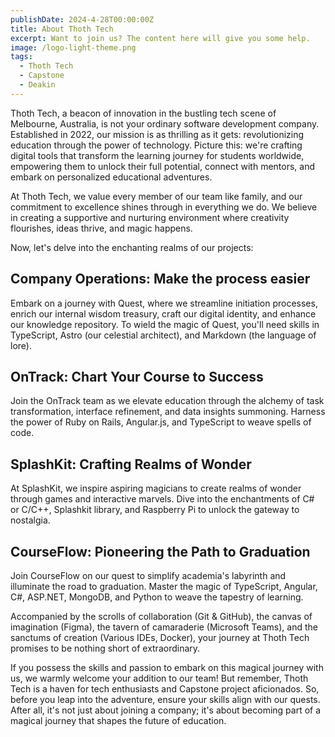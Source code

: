 ```yaml
---
publishDate: 2024-4-28T00:00:00Z
title: About Thoth Tech
excerpt: Want to join us? The content here will give you some help.
image: /logo-light-theme.png
tags:
  - Thoth Tech
  - Capstone
  - Deakin
---
```

 
 
Thoth Tech, a beacon of innovation in the bustling tech scene of Melbourne, Australia, is not your ordinary software development company. Established in 2022, our mission is as thrilling as it gets: revolutionizing education through the power of technology. Picture this: we're crafting digital tools that transform the learning journey for students worldwide, empowering them to unlock their full potential, connect with mentors, and embark on personalized educational adventures.

At Thoth Tech, we value every member of our team like family, and our commitment to excellence shines through in everything we do. We believe in creating a supportive and nurturing environment where creativity flourishes, ideas thrive, and magic happens.

Now, let's delve into the enchanting realms of our projects:

## Company Operations: Make the process easier
Embark on a journey with Quest, where we streamline initiation processes, enrich our internal wisdom treasury, craft our digital identity, and enhance our knowledge repository. To wield the magic of Quest, you'll need skills in TypeScript, Astro (our celestial architect), and Markdown (the language of lore).

## OnTrack: Chart Your Course to Success
Join the OnTrack team as we elevate education through the alchemy of task transformation, interface refinement, and data insights summoning. Harness the power of Ruby on Rails, Angular.js, and TypeScript to weave spells of code.

## SplashKit: Crafting Realms of Wonder
At SplashKit, we inspire aspiring magicians to create realms of wonder through games and interactive marvels. Dive into the enchantments of C# or C/C++, Splashkit library, and Raspberry Pi to unlock the gateway to nostalgia.

## CourseFlow: Pioneering the Path to Graduation
Join CourseFlow on our quest to simplify academia's labyrinth and illuminate the road to graduation. Master the magic of TypeScript, Angular, C#, ASP.NET, MongoDB, and Python to weave the tapestry of learning.

Accompanied by the scrolls of collaboration (Git & GitHub), the canvas of imagination (Figma), the tavern of camaraderie (Microsoft Teams), and the sanctums of creation (Various IDEs, Docker), your journey at Thoth Tech promises to be nothing short of extraordinary.

If you possess the skills and passion to embark on this magical journey with us, we warmly welcome your addition to our team! But remember, Thoth Tech is a haven for tech enthusiasts and Capstone project aficionados. So, before you leap into the adventure, ensure your skills align with our quests. After all, it's not just about joining a company; it's about becoming part of a magical journey that shapes the future of education.
